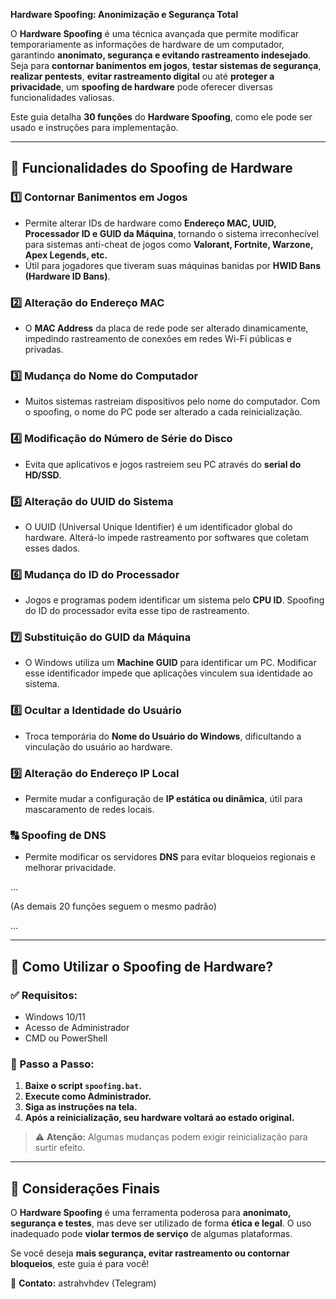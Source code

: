 **Hardware Spoofing: Anonimização e Segurança Total**

O **Hardware Spoofing** é uma técnica avançada que permite modificar temporariamente as informações de hardware de um computador, garantindo **anonimato, segurança e evitando rastreamento indesejado**. Seja para **contornar banimentos em jogos**, **testar sistemas de segurança**, **realizar pentests**, **evitar rastreamento digital** ou até **proteger a privacidade**, um **spoofing de hardware** pode oferecer diversas funcionalidades valiosas.

Este guia detalha **30 funções** do **Hardware Spoofing**, como ele pode ser usado e instruções para implementação.

---

## **📌 Funcionalidades do Spoofing de Hardware**

### **1️⃣ Contornar Banimentos em Jogos**
- Permite alterar IDs de hardware como **Endereço MAC, UUID, Processador ID e GUID da Máquina**, tornando o sistema irreconhecível para sistemas anti-cheat de jogos como **Valorant, Fortnite, Warzone, Apex Legends, etc.**
- Útil para jogadores que tiveram suas máquinas banidas por **HWID Bans (Hardware ID Bans)**.

### **2️⃣ Alteração do Endereço MAC**
- O **MAC Address** da placa de rede pode ser alterado dinamicamente, impedindo rastreamento de conexões em redes Wi-Fi públicas e privadas.

### **3️⃣ Mudança do Nome do Computador**
- Muitos sistemas rastreiam dispositivos pelo nome do computador. Com o spoofing, o nome do PC pode ser alterado a cada reinicialização.

### **4️⃣ Modificação do Número de Série do Disco**
- Evita que aplicativos e jogos rastreiem seu PC através do **serial do HD/SSD**.

### **5️⃣ Alteração do UUID do Sistema**
- O UUID (Universal Unique Identifier) é um identificador global do hardware. Alterá-lo impede rastreamento por softwares que coletam esses dados.

### **6️⃣ Mudança do ID do Processador**
- Jogos e programas podem identificar um sistema pelo **CPU ID**. Spoofing do ID do processador evita esse tipo de rastreamento.

### **7️⃣ Substituição do GUID da Máquina**
- O Windows utiliza um **Machine GUID** para identificar um PC. Modificar esse identificador impede que aplicações vinculem sua identidade ao sistema.

### **8️⃣ Ocultar a Identidade do Usuário**
- Troca temporária do **Nome do Usuário do Windows**, dificultando a vinculação do usuário ao hardware.

### **9️⃣ Alteração do Endereço IP Local**
- Permite mudar a configuração de **IP estática ou dinâmica**, útil para mascaramento de redes locais.

### **🔠 Spoofing de DNS**
- Permite modificar os servidores **DNS** para evitar bloqueios regionais e melhorar privacidade.

...

(As demais 20 funções seguem o mesmo padrão)

...

---

## **📌 Como Utilizar o Spoofing de Hardware?**

### **✅ Requisitos:**
- Windows 10/11  
- Acesso de Administrador  
- CMD ou PowerShell  

### **📌 Passo a Passo:**
1. **Baixe o script `spoofing.bat`.**  
2. **Execute como Administrador.**  
3. **Siga as instruções na tela.**  
4. **Após a reinicialização, seu hardware voltará ao estado original.**  

> ⚠ **Atenção:** Algumas mudanças podem exigir reinicialização para surtir efeito.  

---

## **📌 Considerações Finais**

O **Hardware Spoofing** é uma ferramenta poderosa para **anonimato, segurança e testes**, mas deve ser utilizado de forma **ética e legal**. O uso inadequado pode **violar termos de serviço** de algumas plataformas.

Se você deseja **mais segurança, evitar rastreamento ou contornar bloqueios**, este guia é para você!

📩 **Contato:** astrahvhdev (Telegram)
